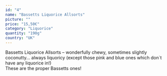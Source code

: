 ```yaml
---
id: "4"
name: "Bassetts Liquorice Allsorts"
picture: ""
price: "15,50€"
category: "Liquorice"
quantity: "190g"
country: "UK"
---
```

Bassetts Liquorice Allsorts – wonderfully chewy, sometimes slightly coconutty... always liquoricy (except those pink and blue ones which don`t have any liquorice in!) <br>
These are the proper Bassetts ones!